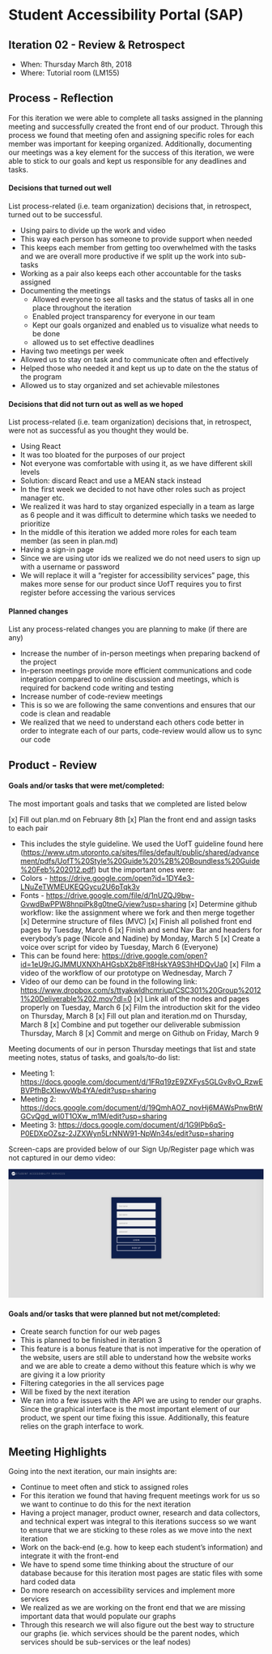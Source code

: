# Student Accessibility Portal (SAP)

## Iteration 02 - Review & Retrospect

 * When: Thursday March 8th, 2018
 * Where: Tutorial room (LM155)

## Process - Reflection

For this iteration we were able to complete all tasks assigned in the planning meeting and successfully created the front end of our product. Through this process we found that meeting ofen and assigning specific roles for each member was important for keeping organized. Additionally, documenting our meetings was a key element for the success of this iteration, we were able to stick to our goals and kept us responsible for any deadlines and tasks.

#### Decisions that turned out well

List process-related (i.e. team organization) decisions that, in retrospect, turned out to be successful.

*	Using pairs to divide up the work and video
  * This way each person has someone to provide support when needed
  * This keeps each member from getting too overwhelmed with the tasks and we are overall more productive if we split up the work into sub-tasks
  * Working as a pair also keeps each other accountable for the tasks assigned
* Documenting the meetings
  * Allowed everyone to see all tasks and the status of tasks all in one place throughout the iteration
  * Enabled project transparency for everyone in our team
  * Kept our goals organized and enabled us to visualize what needs to be done
  * allowed us to set effective deadlines
*	Having two meetings per week
  * Allowed us to stay on task and to communicate often and effectively
  * Helped those who needed it and kept us up to date on the the status of the program
  * Allowed us to stay organized and set achievable milestones

#### Decisions that did not turn out as well as we hoped

List process-related (i.e. team organization) decisions that, in retrospect, were not as successful as you thought they would be.

*	Using React
  * It was too bloated for the purposes of our project
  * Not everyone was comfortable with using it, as we have different skill levels
  * Solution: discard React and use a MEAN stack instead
*	In the first week we decided to not have other roles such as project manager etc.
  * We realized it was hard to stay organized especially in a team as large as 6 people and it was difficult to determine which tasks we needed to prioritize
  * In the middle of this iteration we added more roles for each team member (as seen in plan.md)
*	Having a sign-in page
  * Since we are using utor ids we realized we do not need users to sign up with a username or password
  * We will replace it will a “register for accessibility services” page, this makes more sense for our product since UofT requires you to first register before accessing the various services

#### Planned changes

List any process-related changes you are planning to make (if there are any)

*	Increase the number of in-person meetings when preparing backend of the project
  * In-person meetings provide more efficient communications and code integration compared to online discussion and meetings, which is required for backend code writing and testing
*	Increase number of code-review meetings
  * This is so we are following the same conventions and ensures that our code is clean and readable
  * We realized that we need to understand each others code better in order to integrate each of our parts, code-review would allow us to sync our code

## Product - Review

#### Goals and/or tasks that were met/completed:

The most important goals and tasks that we completed are listed below

[x]	Fill out plan.md on February 8th
[x]	Plan the front end and assign tasks to each pair
  *	This includes the style guideline. We used the UofT guideline found here (https://www.utm.utoronto.ca/sites/files/default/public/shared/advancement/pdfs/UofT%20Style%20Guide%20%2B%20Boundless%20Guide%20Feb%202012.pdf) but the important ones were:
  *	Colors - https://drive.google.com/open?id=1DY4e3-LNuZeTWMEUKEQGycu2U6pTqk3v
  *	Fonts - https://drive.google.com/file/d/1nUZQJ9bw-GvwdBwPPW8hnpiPk8g0tneG/view?usp=sharing
[x]	Determine github workflow: like the assignment where we fork and then merge together
[x] Determine structure of files (MVC)
[x]	Finish all polished front end pages by Tuesday, March 6
[x]	Finish and send Nav Bar and headers for everybody’s page (Nicole and Nadine) by Monday, March 5
[x]	Create a voice over script for video by Tuesday, March 6 (Everyone)
  *	This can be found here: https://drive.google.com/open?id=1eU9rJGJMMUXNXhAHGsbX2b8Flt8HskYA9S3hHDQvUa0
[x]	Film a video of the workflow of our prototype on Wednesday, March 7
  *	Video of our demo can be found in the following link: https://www.dropbox.com/s/ttyakwldhcmriup/CSC301%20Group%20121%20Deliverable%202.mov?dl=0
[x]	Link all of the nodes and pages properly on Tuesday, March 6
[x]	Film the introduction skit for the video on Thursday, March 8
[x]	Fill out plan and iteration.md on Thursday, March 8
[x]	Combine and put together our deliverable submission Thursday, March 8
[x]	Commit and merge on Github on Friday, March 9

Meeting documents of our in person Thursday meetings that list and state meeting notes, status of tasks, and goals/to-do list:
*	Meeting 1: https://docs.google.com/document/d/1FRq19zE9ZXFys5GLGv8vO_RzwEBVPfhBcXIewvWb4YA/edit?usp=sharing
*	Meeting 2: https://docs.google.com/document/d/19QmhAOZ_novHj6MAWsPnwBtWGCvQgd_wI0T1OXw_m1M/edit?usp=sharing
*	Meeting 3: https://docs.google.com/document/d/1G9IPb6qS-P0EDXpOZsz-2JZXWyn5LrNNW91-NpWn34s/edit?usp=sharing

Screen-caps are provided below of our Sign Up/Register page which was not captured in our demo video:

![screenshot](sign-up-screenshot.png)

#### Goals and/or tasks that were planned but not met/completed:

*	Create search function for our web pages
  *	This is planned to be finished in iteration 3
  *	This feature is a bonus feature that is not imperative for the operation of the website, users are still able to understand how the website works and we are able to create a demo without this feature which is why we are giving it a low priority
*	Filtering categories in the all services page
  *	Will be fixed by the next iteration
  *	We ran into a few issues with the API we are using to render our graphs. Since the graphical interface is the most important element of our product, we spent our time fixing this issue. Additionally, this feature relies on the graph interface to work.

## Meeting Highlights

Going into the next iteration, our main insights are:
*	Continue to meet often and stick to assigned roles
  *	For this iteration we found that having frequent meetings work for us so we want to continue to do this for the next iteration
  *	Having a project manager, product owner, research and data collectors, and technical expert was integral to this iterations success so we want to ensure that we are sticking to these roles as we move into the next iteration
*	Work on the back-end (e.g. how to keep each student’s information) and integrate it with the front-end
  *	We have to spend some time thinking about the structure of our database because for this iteration most pages are static files with some hard coded data
*	Do more research on accessibility services and implement more services
  *	We realized as we are working on the front end that we are missing important data that would populate our graphs
  *	Through this research we will also figure out the best way to structure our graphs (ie. which services should be the parent nodes, which services should be sub-services or the leaf nodes)
